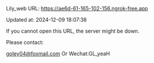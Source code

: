 Lily_web URL: https://ae6d-61-165-102-156.ngrok-free.app

Updated at: 2024-12-09 18:07:38

If you cannot open this URL, the server might be down.

Please contact: 

goley04@foxmail.com Or Wechat:GL_yeaH